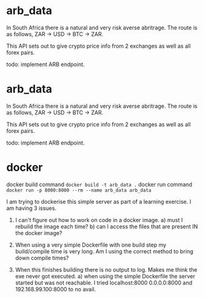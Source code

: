 # arb_data

In South Africa there is a natural and very risk averse abritrage. The route is as follows, ZAR -> USD -> BTC -> ZAR.

This API sets out to give crypto price info from 2 exchanges as well as all forex pairs.

todo: implement ARB endpoint.

# arb_data

In South Africa there is a natural and very risk averse abritrage. The route is as follows, ZAR -> USD -> BTC -> ZAR.

This API sets out to give crypto price info from 2 exchanges as well as all forex pairs.

todo: implement ARB endpoint.

# docker

docker build command
`docker build -t arb_data .`
docker run command
`docker run -p 8000:8000 --rm --name arb_data arb_data`

I am trying to dockerise this simple server as part of a learning exercise. I am having 3 issues.

1. I can't figure out how to work on code in a docker image.
   a) must I rebuild the image each time?
   b) can I access the files that are present IN the docker image?

2. When using a very simple Dockerfile with one build step my build/compile time is very long. Am I using the correct method to bring down compile times?

3. When this finishes building there is no output to log. Makes me think the exe never got executed.
   a) when using the simple Dockerfile the server started but was not reachable. I tried localhost:8000 0.0.0.0:8000 and 192.168.99.100:8000 to no avail.
